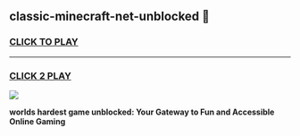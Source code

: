 
## classic-minecraft-net-unblocked 👋
<h3>
<a href="https://premium.freeplayer.one?title=classic-minecraft-net-unblocked&ref=14F">CLICK TO PLAY</a></h3>
<hr>

<h3>
<a href="https://premium.freeplayer.one?title=classic-minecraft-net-unblocked&ref=14F">CLICK 2 PLAY</a>
  
</h3>

<a href="https://premium.freeplayer.one?title=classic-minecraft-net-unblocked&ref=12F/"><img src="https://clearcache.store/games.png"></a>


**worlds hardest game unblocked: Your Gateway to Fun and Accessible Online Gaming**
